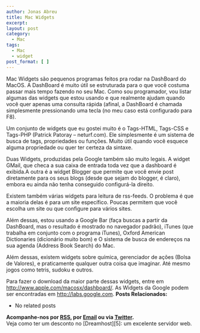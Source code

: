 ```yaml
---
author: Jonas Abreu
title: Mac Widgets
excerpt:
layout: post
category:
  - Mac
tags:
  - Mac
  - widget
post_format: [ ]
---
```

Mac Widgets são pequenos programas feitos pra rodar na DashBoard do MacOS. A DashBoard é muito útil se estruturada para o que você costuma passar mais tempo fazendo no seu Mac. Como sou programador, vou listar algumas das widgets que estou usando e que realmente ajudam quando você quer apenas uma consulta rápida (afinal, a DashBoard é chamada simplesmente pressionando uma tecla (no meu caso está configurado para F8).

Um conjunto de widgets que eu gostei muito é o Tags-HTML, Tags-CSS e Tags-PHP (Patrick Patoray – neturf.com). Ele simplesmente é um sistema de busca de tags, propriedades ou funções. Muito útil quando você esquece alguma propriedade ou quer ter certeza da sintaxe.

Duas Widgets, produzidas pela Google também são muito legais. A widget GMail, que checa a sua caixa de entrada toda vez que a dashboard é exibida.A outra é a widget Blogger que permite que você envie post diretamente para os seus blogs (desde que sejam do blogger, é claro), embora eu ainda não tenha conseguido configurá-la direito.

Existem também várias widgets para leitura de rss-feeds. O problema é que a maioria delas é para um site específico. Poucas permitem que você escolha um site ou que configure para vários sites.

Além dessas, estou usando a Google Bar (faça buscas a partir da DashBoard, mas o resultado é mostrado no navegador padrão), iTunes (que trabalha em conjunto com o programa iTunes), Oxford American Dictionaries (dicionário muito bom) e O sistema de busca de endereços na sua agenda (Address Book Search) do Mac.

Além dessas, existem widgets sobre química, gerenciador de ações (Bolsa de Valores), e praticamente qualquer outra coisa que imaginar. Até mesmo jogos como tetris, sudoku e outros.

Para fazer o download da maior parte dessas widgets, entre em http://www.apple.com/macosx/dashboard/. As Widgets da Google podem ser encontradas em http://labs.google.com. 
**Posts Relacionados:** 
*   No related posts









**Acompanhe-nos por [ RSS][2], por [Email][3] ou via [Twitter][4].**  
Veja como ter um desconto no [Dreamhost][5]: um excelente servidor web.

 [1]: https://twitter.com/share
 [2]: http://feeds.feedburner.com/VidaGeek
 [3]: http://feedburner.google.com/fb/a/mailverify?uri=VidaGeek&loc=pt_BR
 [4]: http://twitter.com/blogvidageek

